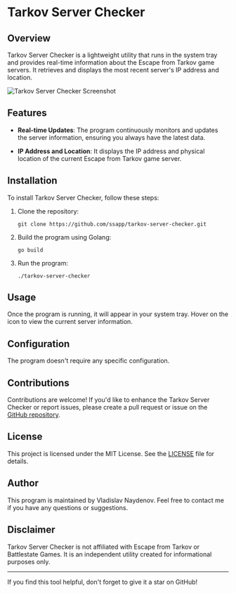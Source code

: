 # Tarkov Server Checker

## Overview

Tarkov Server Checker is a lightweight utility that runs in the system tray and provides real-time information about the Escape from Tarkov game servers. It retrieves and displays the most recent server's IP address and location.

![Tarkov Server Checker Screenshot](./screenshot.png)

## Features

- **Real-time Updates**: The program continuously monitors and updates the server information, ensuring you always have the latest data.

- **IP Address and Location**: It displays the IP address and physical location of the current Escape from Tarkov game server.

## Installation

To install Tarkov Server Checker, follow these steps:

1. Clone the repository:
   ```shell
   git clone https://github.com/ssapp/tarkov-server-checker.git
   ```

2. Build the program using Golang:
   ```shell
   go build
   ```

3. Run the program:
   ```shell
   ./tarkov-server-checker
   ```

## Usage

Once the program is running, it will appear in your system tray. Hover on the icon to view the current server information.

## Configuration

The program doesn't require any specific configuration.

## Contributions

Contributions are welcome! If you'd like to enhance the Tarkov Server Checker or report issues, please create a pull request or issue on the [GitHub repository](https://github.com/ssapp/tarkov-server-checker).

## License

This project is licensed under the MIT License. See the [LICENSE](./LICENSE) file for details.

## Author

This program is maintained by Vladislav Naydenov. Feel free to contact me if you have any questions or suggestions.

## Disclaimer

Tarkov Server Checker is not affiliated with Escape from Tarkov or Battlestate Games. It is an independent utility created for informational purposes only.

---

If you find this tool helpful, don't forget to give it a star on GitHub!